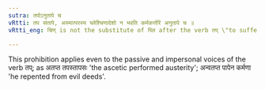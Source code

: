 ```yaml
---
sutra: तपोऽनुतापे च
vRtti: तप संतापे, अस्मात्परस्य च्लेश्चिणादेशो न भवति कर्मकर्त्तरि अनुतापे च ॥
vRtti_eng: चिण् is not the substitute of च्लि after the verb तप् \"to suffer\", when used reflexively, and when the sense is that of experiencing remorse.

---
```

This prohibition applies even to the passive and impersonal voices of the verb तप्; as अतप्त तपस्तापसः 'the ascetic performed austerity'; अन्वतप्त पापेन कर्मणा 'he repented from evil deeds'. 